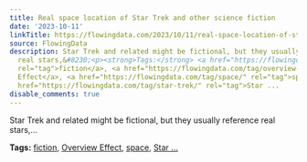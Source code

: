 ```yaml
---
title: Real space location of Star Trek and other science fiction
date: '2023-10-11'
linkTitle: https://flowingdata.com/2023/10/11/real-space-location-of-star-trek-and-other-filmography/
source: FlowingData
description: Star Trek and related might be fictional, but they usually reference
  real stars,&#8230;<p><strong>Tags:</strong> <a href="https://flowingdata.com/tag/fiction/"
  rel="tag">fiction</a>, <a href="https://flowingdata.com/tag/overview-effect/" rel="tag">Overview
  Effect</a>, <a href="https://flowingdata.com/tag/space/" rel="tag">space</a>, <a
  href="https://flowingdata.com/tag/star-trek/" rel="tag">Star ...
disable_comments: true
---
```

Star Trek and related might be fictional, but they usually reference real stars,&#8230;<p><strong>Tags:</strong> <a href="https://flowingdata.com/tag/fiction/" rel="tag">fiction</a>, <a href="https://flowingdata.com/tag/overview-effect/" rel="tag">Overview Effect</a>, <a href="https://flowingdata.com/tag/space/" rel="tag">space</a>, <a href="https://flowingdata.com/tag/star-trek/" rel="tag">Star ...